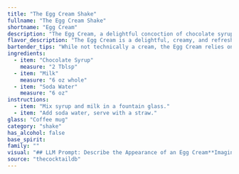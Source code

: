 ```yaml
---
title: "The Egg Cream Shake"
fullname: "The Egg Cream Shake"
shortname: "Egg Cream"
description: "The Egg Cream, a delightful concoction of chocolate syrup, milk, and soda water, belongs to the **soda fountain** family.  Originating in the late 19th century in New York City, it was a popular treat in drugstores and soda fountains, offering a refreshing and creamy chocolatey experience. "
flavor_description: "The Egg Cream is a delightful, creamy, and refreshing drink. The chocolate syrup provides a rich, bittersweet cocoa flavor, while the milk adds a velvety smoothness and balances the sweetness. The soda water delivers a bubbly effervescence that cuts through the richness, leaving a light and airy finish. This classic beverage is an excellent choice for a sweet treat or a simple, satisfying drink. "
bartender_tips: "While not technically a cream, the Egg Cream relies on the right technique.  Use a tall glass filled with ice to chill the milk before adding it to the chocolate syrup.  Pour the soda water last, creating a beautiful, cascading fizz.  The trick is to layer the ingredients for maximum visual and flavor impact. Don't over-shake or stir, as this will create foam and dilute the flavor. "
ingredients:
  - item: "Chocolate Syrup"
    measure: "2 Tblsp"
  - item: "Milk"
    measure: "6 oz whole"
  - item: "Soda Water"
    measure: "6 oz"
instructions:
  - item: "Mix syrup and milk in a fountain glass."
  - item: "Add soda water, serve with a straw."
glass: "Coffee mug"
category: "shake"
has_alcohol: false
base_spirit:
family: ""
visual: "## LLM Prompt: Describe the Appearance of an Egg Cream**Imagine a classic Egg Cream. Focus on the following details:*** **Color:** What is the dominant color of the drink? Does it have any layers or gradients? * **Texture:** How does the drink appear to be textured? Is it smooth, bubbly, foamy, or layered? * **Appearance:**  Describe the overall appearance of the drink. What are the most striking visual elements? **Example:** Imagine a tall glass filled with a rich, dark brown liquid. The surface is topped with a thick, white layer of foam, creating a beautiful contrast. Tiny bubbles dance throughout the liquid, adding to the sense of lightness and airiness.  **Please describe the Egg Cream in a way that captures its essence, using descriptive language and imagery.** "
source: "thecocktaildb"
---
```


